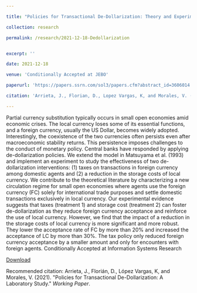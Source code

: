 ```yaml
---

title: "Policies for Transactional De-Dollarization: Theory and Experiment"

collection: research

permalink: /research/2021-12-18-Dedollarization


excerpt: ''

date: 2021-12-18

venue: 'Conditionally Accepted at JEBO'

paperurl: 'https://papers.ssrn.com/sol3/papers.cfm?abstract_id=3606014'

citation: 'Arrieta, J., Florian, D., Lopez Vargas, K, and Morales, V. (2021). &quot;Policies for Transactional De-Dollarization: A Laboratory Study.&quot; <i>Cond. Conditionally Accepted at JEBO</i>.'

---
```

Partial currency substitution typically occurs in small open economies amid economic crises. The local currency loses some of its essential functions, and a foreign currency, usually the US Dollar, becomes widely adopted. Interestingly, the coexistence of the two currencies often persists even after macroeconomic stability returns. This persistence imposes challenges to the conduct of monetary policy. Central banks have responded by applying de-dollarization policies. We extend the model in Matsuyama et al. (1993) and implement an experiment to study the effectiveness of two de-dollarization interventions: (1) taxes on transactions in foreign currency among domestic agents and (2) a reduction in the storage costs of local currency. We contribute to the theoretical literature by characterizing a new circulation regime for small open economies where agents use the foreign currency (FC) solely for international trade purposes and settle domestic transactions exclusively in local currency. Our experimental evidence suggests that taxes (treatment 1) and storage cost (treatment 2) can foster de-dollarization as they reduce foreign currency acceptance and reinforce the use of local currency. However, we find that the impact of a reduction in the storage costs of local currency is more significant and more robust. They lower the acceptance rate of FC by more than 20% and increased the acceptance of LC by more than 30%. The tax policy only reduced foreign currency acceptance by a smaller amount and only for encounters with foreign agents.
Conditionally Accepted at Information Systems Research

[Download](https://papers.ssrn.com/sol3/papers.cfm?abstract_id=3606014)

Recommended citation: Arrieta, J., Florián, D., López Vargas, K, and Morales, V. (2021). &quot;Policies for Transactional De-Dollarization: A Laboratory Study.&quot; <i>Working Paper</i>.
